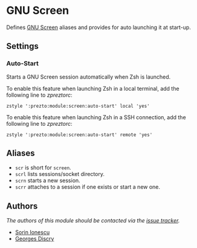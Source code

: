 GNU Screen
==========

Defines [GNU Screen][1] aliases and provides for auto launching it at start-up.

Settings
--------

### Auto-Start

Starts a GNU Screen session automatically when Zsh is launched.

To enable this feature when launching Zsh in a local terminal, add the
following line to *zpreztorc*:

    zstyle ':prezto:module:screen:auto-start' local 'yes'

To enable this feature when launching Zsh in a SSH connection, add the
following line to *zpreztorc*:

    zstyle ':prezto:module:screen:auto-start' remote 'yes'

Aliases
-------

  - `scr` is short for `screen`.
  - `scrl` lists sessions/socket directory.
  - `scrn` starts a new session.
  - `scrr` attaches to a session if one exists or start a new one.

Authors
-------

*The authors of this module should be contacted via the [issue tracker][2].*

  - [Sorin Ionescu](https://github.com/sorin-ionescu)
  - [Georges Discry](https://github.com/gdiscry)

[1]: http://www.gnu.org/software/screen/
[2]: https://github.com/sorin-ionescu/prezto/issues

